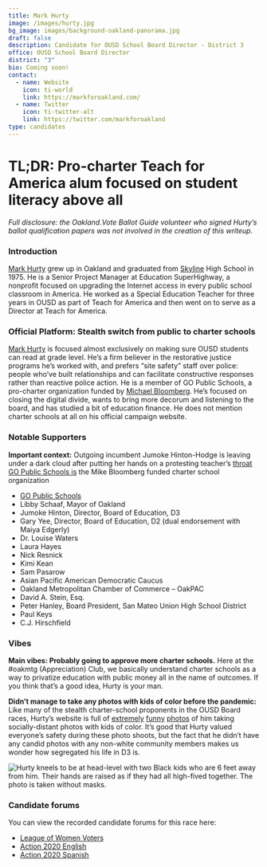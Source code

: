 ```yaml
---
title: Mark Hurty
image: /images/hurty.jpg
bg_image: images/background-oakland-panorama.jpg
draft: false
description: Candidate for OUSD School Board Director - District 3
office: OUSD School Board Director
district: "3"
bio: Coming soon!
contact:
  - name: Website
    icon: ti-world
    link: https://markforoakland.com/
  - name: Twitter
    icon: ti-twitter-alt
    link: https://twitter.com/markforoakland
type: candidates
---
```

# TL;DR: Pro-charter Teach for America alum focused on student literacy above all

*Full disclosure: the Oakland.Vote Ballot Guide volunteer who signed Hurty’s ballot qualification papers was not involved in the creation of this writeup.*

### Introduction

[Mark Hurty](https://markforoakland.com/) grew up in Oakland and graduated from [Skyline](https://markforoakland.com/who-is-mark/) High School in 1975. He is a Senior Project Manager at Education SuperHighway, a nonprofit focused on upgrading the Internet access in every public school classroom in America. He worked as a Special Education Teacher for three years in OUSD as part of Teach for America and then went on to serve as a Director at Teach for America.

### Official Platform: Stealth switch from public to charter schools

[Mark Hurty](https://markforoakland.com/) is focused almost exclusively on making sure OUSD students can read at grade level. He’s a firm believer in the restorative justice programs he’s worked with, and prefers “site safety” staff over police: people who’ve built relationships and can facilitate constructive responses rather than reactive police action. He is a member of GO Public Schools, a pro-charter organization funded by [Michael Bloomberg](https://twitter.com/DarwinBondGraha/status/1309313995308806146). He’s focused on closing the digital divide, wants to bring more decorum and listening to the board, and has studied a bit of education finance. He does not mention charter schools at all on his official campaign website.

### Notable Supporters

**Important context:** Outgoing incumbent Jumoke Hinton-Hodge is leaving under a dark cloud after putting her hands on a protesting teacher’s [throat](https://www.yahoo.com/lifestyle/school-board-member-apologizes-grabbing-teacher-throat-video-acted-fear-self-defense-183048040.html)
[GO Public Schools is](https://twitter.com/DarwinBondGraha/status/1309313995308806146) the Mike Bloomberg funded charter school organization

* [GO Public Schools](https://goadvocatesoakland.org/2020-endorsements)
* Libby Schaaf, Mayor of Oakland
* Jumoke Hinton, Director, Board of Education, D3
* Gary Yee, Director, Board of Education, D2 (dual endorsement with Maiya Edgerly)
* Dr. Louise Waters
* Laura Hayes
* Nick Resnick
* Kimi Kean
* Sam Pasarow
* Asian Pacific American Democratic Caucus
* Oakland Metropolitan Chamber of Commerce – OakPAC
* David A. Stein, Esq.
* Peter Hanley, Board President, San Mateo Union High School District
* Paul Keys
* C.J. Hirschfield

### Vibes

**Main vibes: Probably going to approve more charter schools.** Here at the #oakmtg (Appreciation) Club, we basically understand charter schools as a way to privatize education with public money all in the name of outcomes. If you think that’s a good idea, Hurty is your man.

**Didn’t manage to take any photos with kids of color before the pandemic:** Like many of the stealth charter-school proponents in the OUSD Board races, Hurty’s website is full of [extremely](https://markforoakland.com/wp-content/uploads/2020/08/Mark-Hurty-25-2-scaled-e1601343546178-768x447.jpg) [funny](https://markforoakland.com/wp-content/uploads/2020/08/D10AA8D0-D987-492C-BAA7-F48B104E7682-768x615.jpeg) [photos](https://markforoakland.com/wp-content/uploads/2020/08/7C288440-3096-4AAD-A6D5-61B7FF02EEF1-768x614.jpeg) of him taking socially-distant photos with kids of color. It’s good that Hurty valued everyone’s safety during these photo shoots, but the fact that he didn’t have any candid photos with any non-white community members makes us wonder how segregated his life in D3 is.

![Hurty kneels to be at head-level with two Black kids who are 6 feet away from him. Their hands are raised as if they had all high-fived together. The photo is taken without masks.](/images/hurty-vibes.png)

### Candidate forums

You can view the recorded candidate forums for this race here:

* [League of Women Voters](https://my.lwv.org/california/oakland/candidate-forums-info-november-2020)
* [Action 2020 English](https://www.facebook.com/watch/live/?v=676944742856563&ref=external)
* [Action 2020 Spanish](https://www.youtube.com/watch?v=G4FnN_A9ek8)